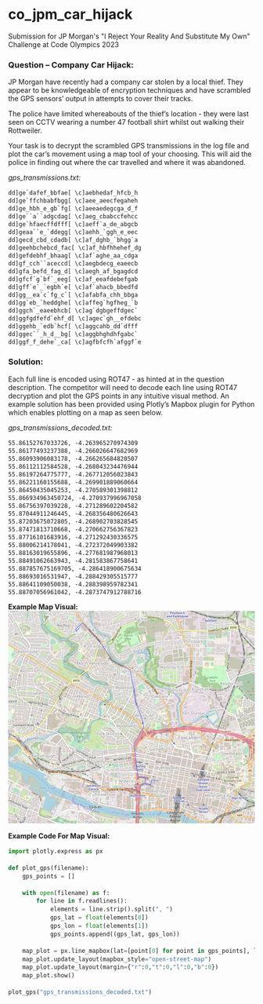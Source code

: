 # co_jpm_car_hijack
Submission for JP Morgan's "I Reject Your Reality And Substitute My Own" Challenge at Code Olympics 2023

### Question – Company Car Hijack:


JP Morgan have recently had a company car stolen by a local thief. They appear to be knowledgeable of encryption techniques and have scrambled the GPS sensors’ output in attempts to cover their tracks.


The police have limited whereabouts of the thief’s location - they were last seen on CCTV wearing a number 47 football shirt whilst out walking their Rottweiler.


Your task is to decrypt the scrambled GPS transmissions in the log file and plot the car’s movement using a map tool of your choosing. This will aid the police in finding out where the car travelled and where it was abandoned.


<em>gps_transmissions.txt:</em>
```
dd]ge`dafef_bbfae[ \c]aebhedaf_hfcb_h
dd]ge`ffchbabfbgg[ \c]aee_aeecfegaheh
dd]ge_hbh_e_gb`fg[ \c]aeeaedegcga_d_f
dd]ge``a``adgcdag[ \c]aeg_cbabccfehcc
dd]ge`hfaecffdfff[ \c]aeff`a_de_abgcb
dd]geaa``e_`ddegg[ \c]aehh_`ggh_e_eec
dd]gecd_cbd_cdadb[ \c]af_dghb_`bhgg`a
dd]geehbchebcd_fac[ \c]af_hbfhhehef_dg
dd]gefdebhf_bhaag[ \c]af`aghe_aa_cdga
dd]gf_cch``aceccd[ \c]aegbdecg_eaeecb
dd]gfa_befd_fag_d[ \c]aegh_af_bgagdcd
dd]gfcf`g`bf`_eeg[ \c]af_eeafdebefgab
dd]gff`e`_`egbh`e[ \c]af`ahacb_bbedfd
dd]gg__ea`c`fg_c`[ \c]afabfa_chh_bbga
dd]gg`eb_`heddghe[ \c]affeg`hgfheg_`b
dd]ggch`_eaeebhcb[ \c]ag`dgbgeffdgec`
dd]ggfgdfefd`ehf_d[ \c]agec`gh__efdebc
dd]ggehb_`edb`hcf[ \c]aggcahb_dd`dfff
dd]ggec``_h_d__bg[ \c]aggbhghdhfgabc`
dd]ggf_f_dehe`_ca[ \c]agfbfcfh`afggf`e
```

### Solution:

Each full line is encoded using ROT47 - as hinted at in the question description. The competitor will need to decode each line using ROT47 decryption and plot the GPS points in any intuitive visual method. An example solution has been provided using Plotly’s Mapbox plugin for Python which enables plotting on a map as seen below.


*gps_transmissions_decoded.txt:*
```
55.86152767033726, -4.263965270974309
55.86177493237388, -4.266026647682969
55.86093906083178, -4.266265684820507
55.86112112584528, -4.268043234476944
55.86197264775777, -4.267712056023843
55.86221160155688, -4.269901889060664
55.86450435045253, -4.270589301398812
55.866934963450724, -4.270937996967058
55.86756397039228, -4.271289602204582
55.87044911246445, -4.268356480626643
55.87203675072805, -4.268902703828545
55.87471813710668, -4.270662756367823
55.87716101683916, -4.271292430336575
55.88006214178041, -4.272372049903382
55.88163019655896, -4.277681987968013
55.88491062663943, -4.281583867758641
55.887857675169705, -4.286418900675634
55.88693016531947, -4.288429305515777
55.88641109050038, -4.288398959782341
55.88707056961042, -4.2873747912788716
```

<strong>Example Map Visual:</strong>
![Map Plot Example](./image.png)

<strong>Example Code For Map Visual:</strong>
```python
import plotly.express as px

def plot_gps(filename):
    gps_points = []

    with open(filename) as f:
        for line in f.readlines():
            elements = line.strip().split(", ")
            gps_lat = float(elements[0])
            gps_lon = float(elements[1])
            gps_points.append((gps_lat, gps_lon))

    map_plot = px.line_mapbox(lat=[point[0] for point in gps_points], lon=[point[1] for point in gps_points], hover_name=None, hover_data=None, zoom=13, height=800)
    map_plot.update_layout(mapbox_style="open-street-map")
    map_plot.update_layout(margin={"r":0,"t":0,"l":0,"b":0})
    map_plot.show()

plot_gps("gps_transmissions_decoded.txt")
```
